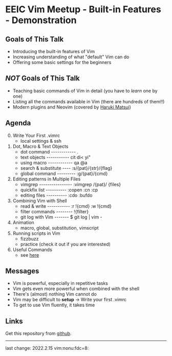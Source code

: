 # EEIC Vim Meetup - Built-in Features - Demonstration

## Goals of This Talk

- Introducing the built-in features of Vim
- Increasing understanding of what "default" Vim can do
- Offering some basic settings for the beginners

## _NOT_ Goals of This Talk

- Teaching basic commands of Vim in detail (you have to *learn* one by one)
- Listing all the commands available in Vim (there are hundreds of them!!)
- Modern plugins and Neovim (covered by [Haruki Matsui](https://github.com/matsui54))

## Agenda

0. Write Your First .vimrc
	- local settings & ssh
1. Dot, Macro & Text Objects
	- dot command ------------  . 
	- text objects -----------  cit  di<   yi" 
	- using macro ------------  qa   @a 
	- search & substitute ----  :s/{pat}/{str}/{flag} 
	- global command ---------  :g/{pat}/{cmd} 
2. Editing patterns in Multiple Files
	- vimgrep ----------------  :vimgrep /{pat}/ {files}
	- quickfix list ----------  :copen	:cn  :cp
	- editing files ----------  :cdo    :bufdo
3. Combining Vim with Shell
	- read & write -----------  :r !{cmd}   :w !{cmd}
	- filter commands --------  !{filter}
	- git log with Vim -------  $ git log | vim -
4. Animation
	- macro, global, substitution, vimscript
5. Running scripts in Vim
	- fizzbuzz
	- practice (check it out if you are interested)
6. Useful Commands
	- see [here](./06_util/util.md)

## Messages

- Vim is powerful, especially in repetitive tasks
- Vim gets even more powerful when combined with the shell
- There's (almost) nothing Vim cannot do
- Vim may be difficult to **setup** -> Write your first .vimrc
- To get to use Vim fluently, it takes time

## Links

Get this repository from [github](https://github.com/logcpp/vimtutor-plus-plus).

---
last change: 2022.2.15
vim:nonu:fdc=8:
